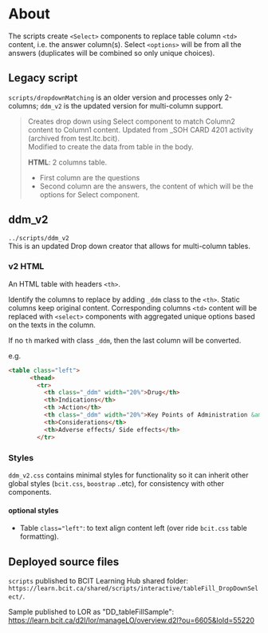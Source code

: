# About

The scripts create `<Select>` components to replace table column `<td>` content, i.e. the answer column(s). Select `<options>` will be from all the answers (duplicates will be combined so only unique choices).

## Legacy script

`scripts/dropdownMatching` is an older version and processes only 2-columns; `ddm_v2` is the updated version for multi-column support.

> Creates drop down using Select component to match Column2 content to Column1 content.
> Updated from _SOH CARD 4201 activity (archived from test.ltc.bcit).  
> Modified to create the data from table in the body.
>
> **HTML**: 2 columns table.  
>
>- First column are the questions
>- Second column are the answers, the content of which will be the options for Select component.  

## ddm_v2

`../scripts/ddm_v2`  
This is an updated Drop down creator that allows for multi-column tables.  

### v2 HTML

An HTML table with headers `<th>`.

Identify the columns to replace by adding `_ddm` class to the `<th>`. Static columns keep original content. Corresponding columns `<td>` content will be replaced with `<select>` components with aggregated unique options based on the texts in the column.

If no `th` marked with class `_ddm`, then the last column will be converted.

e.g.

```html
<table class="left">
      <thead>
        <tr>
          <th class="_ddm" width="20%">Drug</th>
          <th>Indications</th>
          <th >Action</th>
          <th class="_ddm" width="20%">Key Points of Administration &amp; Mode of Administration</th>
          <th>Considerations</th>
          <th>Adverse effects/ Side effects</th>     
        </tr>
```

### Styles

`ddm_v2.css` contains minimal styles for functionality so it can inherit other global styles (`bcit.css`, `boostrap` ..etc), for consistency with other components.

#### optional styles

- Table `class="left"`: to text align content left (over ride `bcit.css` table formatting).

## Deployed source files

`scripts` published to BCIT Learning Hub shared folder: `https://learn.bcit.ca/shared/scripts/interactive/tableFill_DropDownSelect/`.

Sample published to LOR as "DD_tableFillSample": <https://learn.bcit.ca/d2l/lor/manageLO/overview.d2l?ou=6605&loId=55220>  
